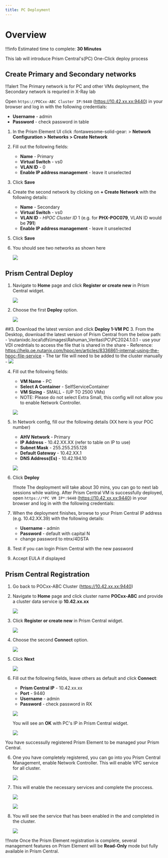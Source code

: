 ```yaml
---
title: PC Deployment
---
```


# Overview

!!!info
       Estimated time to complete: **30 Minutes**

This lab will introduce Prism Central's(PC) One-Click deploy process

## Create Primary and Secondary networks

!!!alert
        The Primary network is for PC and other VMs deployment, the Secondary network is requried in X-Ray lab


Open ``https://POCxx-ABC Cluster IP:9440`` (https://10.42.xx.xx:9440)
in your browser and log in with the following credentials:

-  **Username** - admin
-  **Password** - check password in table

1.  In the Prism Element UI click :fontawesome-solid-gear: > **Network Configuration > Networks > Create Network**

2.  Fill out the following fields:

    -  **Name** - Primary
    -  **Virtual Switch** - vs0
    -  **VLAN ID** - 0
    -  **Enable IP address management** - leave it unselected

3.  Click **Save**

4.  Create the second network by clicking on **+ Create Network** with
    the following details:

    -  **Name** - Secondary
    -  **Virtual Switch** - vs0
    -  **VLAN ID** - *HPOC Cluster ID* 1 (e.g. for **PHX-POC079**,
        VLAN ID would be **791**)
    -  **Enable IP address management** - leave it unselected

5.  Click **Save**

6.  You should see two networks as shown here

    ![](images/image001.png)

## Prism Central Deploy

1.  Navigate to **Home** page and click **Register or create new** in
    Prism Central widget.

    ![](images/1.png)

2.  Choose the first **Deploy** option.

    ![](images/2.png)

##3.  Download the latest version and click **Deploy 1-VM PC**
3. From the Desktop, download the latest version of Prism Central from the below path:
    -  \\nutanixdc.local\dfs\images\Rahuman_Veritas\PC\PC2024.1.0.1
      - use your VDI credntials to access the file that is shared in the share
      - Reference: https://help.oe.nutanix.com/hpoc/en/articles/8336861-internal-using-the-hpoc-file-service
    - The tar file will need to be added to the cluster manually
    -
    ![](images/3.png)

4.  Fill out the following fields:

    -  **VM Name** - PC
    -  **Select A Container** - SelfServiceContainer
    -  **VM Sizing** - SMALL - (UP TO 2500 VMs)
    -  NOTE: Please do not select Extra Small, this config will not allow you to enable Network Controller.

    ![](images/4.png)

5.  In Network config, fill our the following details (XX here is your POC number)

    -  **AHV Network** - Primary
    -  **IP Address** - 10.42.XX.XX (refer to table on IP to use)
    -  **Subnet Mask** - 255.255.255.128
    -  **Default Gateway** - 10.42.XX.1
    -  **DNS Address(Es)** - 10.42.194.10

    ![](images/5.png)

6.  Click **Deploy**

    !!!note
           The deployment will take about 30 mins, you can go to next lab sessions while waiting. After Prism Central VM is successfully deployed, open ``https://*PC VM IP*:9440`` (https://10.42.xx.xx:9440) in your browser and log in with the following credentials:


7.  When the deployment finishes, browse to your Prism Central IP
    address (e.g. 10.42.XX.39) with the following details:

    -  **Username** - admin
    -  **Password** - default with capital N
    -  change password to ntnx/4DSTA

8.  Test if you can login Prism Central with the new password

9.  Accept EULA if displayed

## Prism Central Registration

1.  Go back to POCxx-ABC Cluster (https://10.42.xx.xx:9440)

1.  Navigate to **Home** page and click cluster name **POCxx-ABC** and provide a cluster data service ip **10.42.xx.xx**

    ![](images/9.png)

2.  Click **Register or create new** in Prism Central widget.

    ![](images/1.png)

3.  Choose the second **Connect** option.

    ![](images/2.png)

4.  Click **Next**

    ![](images/6.png)

5.  Fill out the following fields, leave others as default and click **Connect**:

    -  **Prism Central IP** - 10.42.xx.xx
    -  **Port** - 9440
    -  **Username** - admin
    -  **Password** - check password in RX

    ![](images/7.png)

    You will see an **OK** with PC's IP in Prism Central widget.

    ![](images/8.png)

You have successully registered Prism Element to be managed your Prism Central.

6.  One you have completely registered, you can go into you Prism Central Management, enable Network Controller. This will enable VPC service for all cluster.

    ![](images/12.jpeg)

7.  This will enable the necessary services and complete the proccess.

    ![](images/13.jpeg)

    ![](images/14.jpeg)

8.  You will see the service that has been enabled in the and completed in the cluster.

    ![](images/15.jpeg)

!!!note
       Once the Prism Element registration is complete, several management features on Prism Element will be **Read-Only** mode but fully available in Prism Central.
